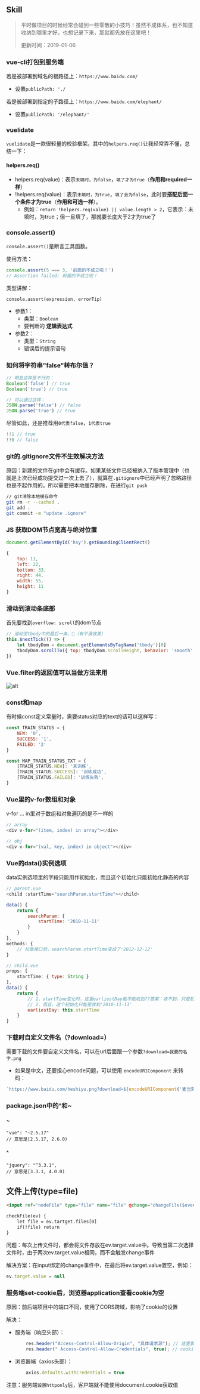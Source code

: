 ## Skill
> 平时做项目的时候经常会碰到一些零散的小技巧！虽然不成体系，也不知道收纳到哪里才好，也想记录下来，那就都先放在这里吧！
> 
> 更新时间：2019-01-06

### vue-cli打包到服务端
若是被部署到域名的根路径上：`https://www.baidu.com/`
 - 设置`publicPath: './`

若是被部署到指定的子路径上：`https://www.baidu.com/elephant/`
 - 设置`publicPath: '/elephant/'`

### vuelidate
`vuelidate`是一款很轻量的校验框架。其中的`helpers.req()`让我经常弄不懂，总结一下：

#### helpers.req()
 - helpers.req(value)：表示`未填时，为false`，`填了才为true`（**作用和required一样**）
 - !helpers.req(value)：表示`未填时，为true`，`填了会为false`，此时要**搭配后面一个条件才为true**（**作用和可选一样**）。
    - 例如：`return !helpers.req(value) || value.length > 2`，它表示：未填时，为true；但一旦填了，那就要长度大于2才为true了

### console.assert()
`console.assert()`是断言工具函数。

使用方法：
```js
console.assert(5 === 3, '前面的不成立啦！')
// Assertion failed: 前面的不成立啦！
```
类型讲解：

`console.assert(expression, errorTip)`
 - 参数1：
    - 类型：`Boolean`
    - 要判断的 **逻辑表达式**
 - 参数2：
    - 类型：`String`
    - 错误后的提示语句

### 如何将字符串"false"转布尔值？
```js
// 明显这样是不行的：
Boolean('false') // true
Boolean('true') // true

// 可以通过这样：
JSON.parse('false') // false
JSON.parse('true') // true
```
尽管如此，还是推荐用`0代表false`，`1代表true`

```js
!!1 // true
!!0 // false
```

### git的.gitignore文件不生效解决方法
原因：新建的文件在git中会有缓存。如果某些文件已经被纳入了版本管理中（也就是上次已经成功提交过一次上去了），就算在`.gitignore`中已经声明了忽略路径也是不起作用的。所以需要把本地缓存删除，在进行`git push`
```bash
// git清除本地缓存命令
git rm -r --cached .
git add .
git commit -m "update .ignore"
```

### JS 获取DOM节点宽高与绝对位置
```js
document.getElementById('hsy').getBoundingClientRect()

{
    top: 11,
    left: 22,
    bottom: 33,
    right: 44,
    width: 55,
    height: 11
}
```

### 滑动到滚动条底部
首先要找到`overflow: scroll`的dom节点
```js
// 滚动至tbody中的最后一条，（有平滑效果）
this.$nextTick(() => {
    let tbodyDom = document.getElementsByTagName('tbody')[0]
    tbodyDom.scrollTo({ top: tbodyDom.scrollHeight, behavior: 'smooth' })
})
```

### Vue.filter的返回值可以当做方法来用
![alt](./img/skill-1.png)

### const和map
有时候const定义常量时，需要status对应的text的话可以这样写：
```js
const TRAIN_STATUS = {
    NEW: '0',
    SUCCESS: '1',
    FAILED: '2'
}

const MAP_TRAIN_STATUS_TXT = {
    [TRAIN_STATUS.NEW]: '未训练',
    [TRAIN_STATUS.SUCCESS]: '训练成功',
    [TRAIN_STATUS.FAILED]: '训练失败',
}
```

### Vue里的v-for数组和对象
v-for ... in里对于数组和对象遍历的是不一样的
```js
// array
<div v-for="(item, index) in array"></div>

// obj
<div v-for="(val, key, index) in object"></div>
```

### Vue的data()实例选项
data实例选项里的字段只能用作初始化，而且这个初始化只能初始化静态的内容
```js
// parent.vue
<child :startTime="searchParam.startTime"></child>

data() {
    return {
        searchParam: {
            startTime: '2010-11-11'
        }
    }
},
methods: {
    // 拉取接口后，searchParam.startTime变成了'2012-12-12'
}


```

```js
// child.vue
props: [
    startTime: { type: String }
],
data() {
    return {
        // 1、startTime变化时，这里earliestDay能不能收到??答案：收不到，只是初始化
        // 2、而且，这个初始化只能是收到'2010-11-11'
        earliestDay: this.startTime
    }
}
```

### 下载时自定义文件名（?download=）
需要下载的文件要自定义文件名，可以在url后面跟一个参数`?download=我要的名字.png`

 - 如果是中文，还要担心encode问题，可以使用 `encodeURIComponent` 来转码：
```js
`https://www.baidu.com/heshiyu.png?download=${encodeURIComponent('麦当劳.png')}`
```

### package.json中的^和~
#### ~
    "vue": "~2.5.17"
    // 意思是[2.5.17, 2.6.0)

#### ^
    "jquery": "^3.3.1",
    // 意思是[3.3.1, 4.0.0)

## 文件上传(type=file)
```html
<input ref="nodeFile" type="file" name="file" @change="changeFile($event)" />

checkFile(ev) {
    let file = ev.tartget.files[0]
    if(!file) return
}
```
问题：每次上传文件时，都会将文件存放在ev.target.value中。导致当第二次选择文件时，由于两次ev.target.value相同，而不会触发change事件

解决方案：在input绑定的change事件中，在最后将ev.target.value置空，例如：
```js
ev.target.value = null
```

### 服务端set-cookie后，浏览器application查看cookie为空
原因：前后端项目中的端口不同，使用了CORS跨域，影响了cookie的设置

解决：
 - 服务端（响应头部）：
    ```js
        res.header("Access-Control-Allow-Origin", "具体请求源"); // 这里要写具体请求地址
        res.header(" Access-Control-Allow-Credentials", true); // cookie可以包含在请求头中，一起发给服务器
    ```
 - 浏览器端（axios头部）：
    ```js
        axios.defaults.withCredentials = true
    ```
注意：服务端`设置httponly`后，客户端就不能使用document.cookie获取值